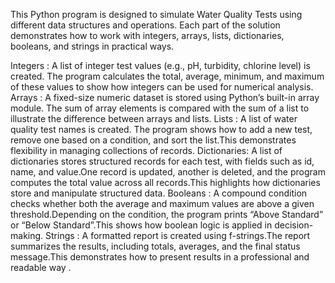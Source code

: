 This Python program is designed to simulate Water Quality Tests using different data structures and operations. Each part of the solution demonstrates how to work with integers, arrays, lists, dictionaries, booleans, and strings in practical ways.

Integers : A list of integer test values (e.g., pH, turbidity, chlorine level) is created. The program calculates the total, average, minimum, and maximum of these values to show how integers can be used for numerical analysis.
Arrays : A fixed-size numeric dataset is stored using Python’s built-in array module. The sum of array elements is compared with the sum of a list to illustrate the difference between arrays and lists.
Lists : A list of water quality test names is created. The program shows how to add a new test, remove one based on a condition, and sort the list.This demonstrates flexibility in managing collections of records.
Dictionaries: A list of dictionaries stores structured records for each test, with fields such as id, name, and value.One record is updated, another is deleted, and the program computes the total value across all records.This highlights how dictionaries store and manipulate structured data.
Booleans : A compound condition checks whether both the average and maximum values are above a given threshold.Depending on the condition, the program prints “Above Standard” or “Below Standard”.This shows how boolean logic is applied in decision-making.
Strings : A formatted report is created using f-strings.The report summarizes the results, including totals, averages, and the final status message.This demonstrates how to present results in a professional and readable way .

